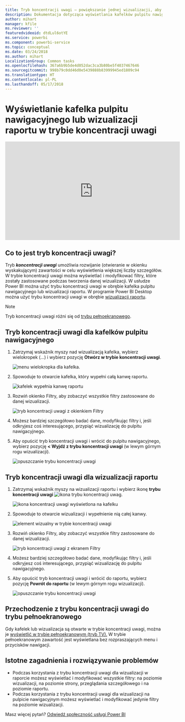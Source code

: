 ```yaml
---
title: Tryb koncentracji uwagi — powiększanie jednej wizualizacji, aby zobaczyć więcej szczegółów.
description: Dokumentacja dotycząca wyświetlania kafelków pulpitu nawigacyjnego lub wizualizacji raportów usługi Power BI w trybie koncentracji uwagi, zwanego otwieraniem w nowym oknie.
author: mihart
manager: kfile
ms.reviewer: ''
featuredvideoid: dtdLul6otYE
ms.service: powerbi
ms.component: powerbi-service
ms.topic: conceptual
ms.date: 03/24/2018
ms.author: mihart
LocalizationGroup: Common tasks
ms.openlocfilehash: 367a6b9b5de4d052dac3ca3b80be5f4037467646
ms.sourcegitcommit: 998b79c0dd46d0e5439888b83999945ed1809c94
ms.translationtype: HT
ms.contentlocale: pl-PL
ms.lasthandoff: 05/17/2018
---
```

# <a name="display-a-dashboard-tile-or-report-visual-in-focus-mode"></a>Wyświetlanie kafelka pulpitu nawigacyjnego lub wizualizacji raportu w trybie koncentracji uwagi

<iframe width="560" height="315" src="https://www.youtube.com/embed/dtdLul6otYE" frameborder="0" allowfullscreen></iframe>


## <a name="what-is-focus-mode"></a>Co to jest tryb koncentracji uwagi?

Tryb ***koncentracji uwagi*** umożliwia rozwijanie (otwieranie w okienku wyskakującym) zawartości w celu wyświetlenia większej liczby szczegółów.  W trybie koncentracji uwagi można wyświetlać i modyfikować filtry, które zostały zastosowane podczas tworzenia danej wizualizacji.  W usłudze Power BI można użyć trybu koncentracji uwagi w obrębie kafelka pulpitu nawigacyjnego lub wizualizacji raportu. W programie Power BI Desktop można użyć trybu koncentracji uwagi w obrębie [wizualizacji raportu](desktop-report-view.md).

> [!NOTE]
> Tryb koncentracji uwagi różni się od [trybu pełnoekranowego](service-fullscreen-mode.md).
> 


## <a name="focus-mode-for-dashboard-tiles"></a>Tryb koncentracji uwagi dla kafelków pulpitu nawigacyjnego

1. Zatrzymaj wskaźnik myszy nad wizualizacją kafelka, wybierz wielokropek (...) i wybierz pozycję **Otwórz w trybie koncentracji uwagi**. 

    ![menu wielokropka dla kafelka](media/service-focus-mode/power-bi-dashboard-focus-mode.png).

2. Spowoduje to otwarcie kafelka, który wypełni całą kanwę raportu. 

   ![kafelek wypełnia kanwę raportu](media/service-focus-mode/power-bi-tile-focus.png)

3. Rozwiń okienko Filtry, aby zobaczyć wszystkie filtry zastosowane do danej wizualizacji.
   
   ![tryb koncentracji uwagi z okienkiem Filtry](media/service-focus-mode/power-bi-focus-filters.png)

4. Możesz bardziej szczegółowo badać dane, modyfikując filtry i, jeśli odkryjesz coś interesującego, przypiąć wizualizację do pulpitu nawigacyjnego.

5. Aby opuścić tryb koncentracji uwagi i wrócić do pulpitu nawigacyjnego, wybierz pozycję **< Wyjdź z trybu koncentracji uwagi** (w lewym górnym rogu wizualizacji).
   
    ![opuszczanie trybu koncentracji uwagi](media/service-focus-mode/power-bi-tile-exit-focus.png)    


## <a name="focus-mode-for-report-visualizations"></a>Tryb koncentracji uwagi dla wizualizacji raportu

1. Zatrzymaj wskaźnik myszy na wizualizacji raportu i wybierz ikonę **trybu koncentracji uwagi** ![ikona trybu koncentracji uwag](media/service-focus-mode/pbi_popout.jpg).  
   
   ![ikona koncentracji uwagi wyświetlona na kafelku](media/service-focus-mode/power-bi-hover-focus.png)
2. Spowoduje to otwarcie wizualizacji i wypełnienie nią całej kanwy. 

   ![element wizualny w trybie koncentracji uwagi](media/service-focus-mode/power-bi-display-focus-newer2.png)
3. Rozwiń okienko Filtry, aby zobaczyć wszystkie filtry zastosowane do danej wizualizacji.
   
   ![tryb koncentracji uwagi z ekranem Filtry](media/service-focus-mode/power-bi-display-focus-filters.png)
4. Możesz bardziej szczegółowo badać dane, modyfikując filtry i, jeśli odkryjesz coś interesującego, przypiąć wizualizację do pulpitu nawigacyjnego.   
5. Aby opuścić tryb koncentracji uwagi i wrócić do raportu, wybierz pozycję **Powrót do raportu** (w lewym górnym rogu wizualizacji). 
   
    ![opuszczanie trybu koncentracji uwagi](media/service-focus-mode/power-bi-exit-focus-report.png)  

## <a name="go-from-focus-mode-to-full-screen-mode"></a>Przechodzenie z trybu koncentracji uwagi do trybu pełnoekranowego
Gdy kafelek lub wizualizacja są otwarte w trybie koncentracji uwagi, można je [wyświetlić w trybie pełnoekranowym (tryb TV).](service-fullscreen-mode.md) W trybie pełnoekranowym zawartość jest wyświetlana bez rozpraszających menu i przycisków nawigacji.

## <a name="considerations-and-troubleshooting"></a>Istotne zagadnienia i rozwiązywanie problemów
* Podczas korzystania z trybu koncentracji uwagi dla wizualizacji w raporcie możesz wyświetlać i modyfikować wszystkie filtry: na poziomie wizualizacji, na poziomie strony, przeglądania szczegółowego i na poziomie raportu.    
* Podczas korzystania z trybu koncentracji uwagi dla wizualizacji na pulpicie nawigacyjnym możesz wyświetlać i modyfikować jedynie filtry na poziomie wizualizacji.

Masz więcej pytań? [Odwiedź społeczność usługi Power BI](http://community.powerbi.com/)

